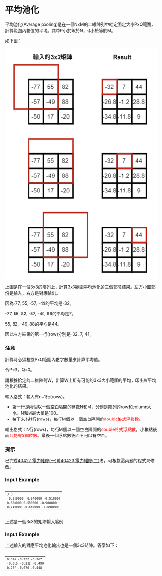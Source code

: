 # 平均池化
<div data-step="14" data-intro="<p>描述中 <i class='fa fa-clipboard'></i> 按鈕可協助你複製到剪貼簿，並貼到本機實驗。</p> <p>若題目有特殊的字元格式，那在範例輸入/輸出測資不適用複製貼上，請務必小心</p>">
<p>平均池化(Average pooling)是在一個NxM的二維陣列中給定固定大小PxQ範圍，計算範圍內數值的平均。其中P小於等於N，Q小於等於M。</p>
<p>如下圖：</p>
<img src="/img/image.jpg">
<p>上圖是在一個3x3的陣列上，計算3x3範圍平均池化的三個部份結果。左方小圖部份是輸入，右方是對應輸出。</p>
<p>因為-77, 55, -57, -49的平均是-32。</p>
<p>-77, 55, 82, -57, -49, 88的平均是7。</p>
<p>55, 82, -49, 88的平均是44。</p>
<p>因此右方結果的第一行(row)分別是-32, 7, 44。</p>
<h3 class="content-subhead">注意</h3><p>計算時必須根據PxQ範圍內數字數量來計算平均值。</p>
<p>令P=3，Q=3。</p>
<p>請根據給定的二維陣列W，計算W上所有可能的3x3大小範圍的平均，印出W平均池化的結果。</p>
<p>輸入格式：輸入有n+1行(rows)。</p>
<ul>
<li>第一行是兩個以一個空白隔開的整數N和M，分別是陣列的row和column大小。N和M最大值是100。</li>
<li>接下來有N行(rows)，每行M個以一個空白隔開的<font color="red">double格式浮點數</font>。</li>
</ul>
<p>輸出格式：N行(rows)，每行M個以一個空白隔開的<font color="red">double格式浮點數</font>，小數點後面<font color="red">只能有3個位數</font>。最後一個浮點數後面不可以有空白。</p>
<h3 class="content-subhead">提示</h3><p>已完成<a href="http://140.135.65.53:8800/problem/0/40422">40422 電力維修(一)</a>或<a href="http://140.135.65.53:8800/problem/0/40423">40423 電力維修(二)</a>者，可根據這兩題的程式來修改。</p>
<h3 class="content-subhead">Input Example</h3><pre><code><span class="fw-code-copy-button pure-button"><i class="fa fa-clipboard"></i></span><div id="highlighter_338937" class="syntaxhighlighter nogutter  "><table border="0" cellpadding="0" cellspacing="0"><tbody><tr><td class="code"><div class="container"><div class="line number1 index0 alt2"><code class="plain">3 3</code></div><div class="line number2 index1 alt1"><code class="plain">-0.520000 -0.640000 -0.510000</code></div><div class="line number3 index2 alt2"><code class="plain">0.660000 0.580000 -0.900000</code></div><div class="line number4 index3 alt1"><code class="plain">0.710000 -0.880000 -0.590000</code></div></div></td></tr></tbody></table></div></code></pre>
<p>上述是一個3x3的矩陣輸入範例</p>
<h3 class="content-subhead">Input Example</h3><p>上述輸入的對應平均池化輸出也是一個3x3矩陣。答案如下：</p>
<pre><code><span class="fw-code-copy-button pure-button"><i class="fa fa-clipboard"></i></span><div id="highlighter_795652" class="syntaxhighlighter nogutter  "><table border="0" cellpadding="0" cellspacing="0"><tbody><tr><td class="code"><div class="container"><div class="line number1 index0 alt2"><code class="plain">0.020 -0.222 -0.367</code></div><div class="line number2 index1 alt1"><code class="plain">-0.015 -0.232 -0.490</code></div><div class="line number3 index2 alt2"><code class="plain">0.267 -0.070 -0.448</code></div></div></td></tr></tbody></table></div></code></pre></div>
